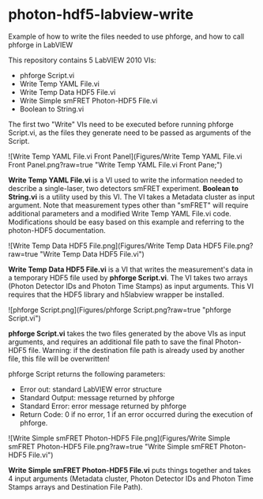 # photon-hdf5-labview-write
Example of how to write the files needed to use phforge, and how to call phforge in LabVIEW

This repository contains 5 LabVIEW 2010 VIs:
- phforge Script.vi
- Write Temp YAML File.vi
- Write Temp Data HDF5 File.vi
- Write Simple smFRET Photon-HDF5 File.vi
- Boolean to String.vi

The first two "Write" VIs need to be executed before running phforge Script.vi, as the files they generate need to be passed as arguments of the Script.

![Write Temp YAML File.vi Front Panel](Figures/Write Temp YAML File.vi Front Panel.png?raw=true "Write Temp YAML File.vi Front Pane;")

<b>Write Temp YAML File.vi</b> is a VI used to write the information needed to describe a single-laser, two detectors smFRET experiment. <b>Boolean to String.vi</b> is a utility used by this VI. The VI takes a Metadata cluster as input argument. Note that measurement types other than "smFRET" will require additional parameters and a modified Write Temp YAML File.vi code. Modifications should be easy based on this example and referring to the photon-HDF5 documentation.

![Write Temp Data HDF5 File.png](Figures/Write Temp Data HDF5 File.png?raw=true "Write Temp Data HDF5 File.vi")

<b>Write Temp Data HDF5 File.vi</b> is a VI that writes the measurement's data in a temporary HDF5 file used by <b>phforge Script.vi</b>. The VI takes two arrays (Photon Detector IDs and Photon Time Stamps) as input arguments. This VI requires that the HDF5 library and h5labview wrapper be installed.

![phforge Script.png](Figures/phforge Script.png?raw=true "phforge Script.vi")

<b>phforge Script.vi</b> takes the two files generated by the above VIs as input arguments, and requires an additional file path to save the final Photon-HDF5 file.
Warning: if the destination file path is already used by another file, this file will be overwritten!

phforge Script returns the following parameters:
- Error out: standard LabVIEW error structure
- Standard Output: message returned by phforge
- Standard Error: error message returned by phforge
- Return Code: 0 if no error, 1 if an error occurred during the execution of phforge.

![Write Simple smFRET Photon-HDF5 File.png](Figures/Write Simple smFRET Photon-HDF5 File.png?raw=true "Write Simple smFRET Photon-HDF5 File.vi")

<b>Write Simple smFRET Photon-HDF5 File.vi</b> puts things together and takes 4 input arguments (Metadata cluster, Photon Detector IDs and Photon Time Stamps arrays and Destination File Path).
